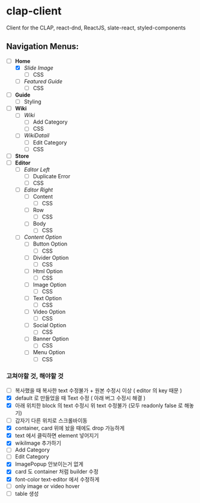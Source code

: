 # clap-client

Client for the CLAP, react-dnd, ReactJS, slate-react, styled-components

## Navigation Menus:

- [ ] **Home**
  - [x] _Slide Image_
    - [ ] CSS
  - [ ] _Featured Guide_
    - [ ] CSS
- [ ] **Guide**
  - [ ] Styling
- [ ] **Wiki**
  - [ ] _Wiki_
    - [ ] Add Category
    - [ ] CSS
  - [ ] _WikiDatail_
    - [ ] Edit Category
    - [ ] CSS
- [ ] **Store**
- [ ] **Editor**
  - [ ] _Editor Left_
    - [ ] Duplicate Error
    - [ ] CSS
  - [ ] _Editor Right_
    - [ ] Content
      - [ ] CSS
    - [ ] Row
      - [ ] CSS
    - [ ] Body
      - [ ] CSS
  - [ ] _Content Option_
    - [ ] Button Option
      - [ ] CSS
    - [ ] Divider Option
      - [ ] CSS
    - [ ] Html Option
      - [ ] CSS
    - [ ] Image Option
      - [ ] CSS
    - [ ] Text Option
      - [ ] CSS
    - [ ] Video Option
      - [ ] CSS
    - [ ] Social Option
      - [ ] CSS
    - [ ] Banner Option
      - [ ] CSS
    - [ ] Menu Option
      - [ ] CSS

### 고쳐야할 것, 해야할 것

- [ ] 복사했을 때 복사한 text 수정불가 + 원본 수정시 이상 ( editor 의 key 때문 )
- [x] default 로 만들었을 때 Text 수정 ( 아래 버그 수정시 해결 )
- [x] 아래 위치한 block 의 text 수정시 위 text 수정불가 (모두 readonly false 로 해놓기)
- [ ] 갑자기 다른 위치로 스크롤바이동
- [x] container, card 위에 놨을 때에도 drop 가능하게
- [x] text 에서 클릭하면 element 넣어지기
- [x] wikiImage 추가하기
- [ ] Add Category
- [ ] Edit Category
- [x] ImagePopup 안보이는거 없게
- [x] card 도 container 처럼 builder 수정
- [x] font-color text-editor 에서 수정하게
- [ ] only image or video hover
- [ ] table 생성
